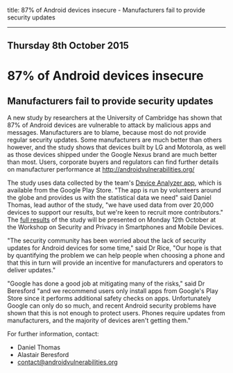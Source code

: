 
title: 87% of Android devices insecure - Manufacturers fail to provide security updates

---
## Thursday 8th October 2015
# 87% of Android devices insecure
## Manufacturers fail to provide security updates

A new study by researchers at the University of
Cambridge has shown that 87% of Android devices are vulnerable to attack
by malicious apps and messages. Manufacturers are to blame, because most
do not provide regular security updates. Some manufacturers are much
better than others however, and the study shows that devices built by LG
and Motorola, as well as those devices shipped under the Google Nexus
brand are much better than most. Users, corporate buyers and regulators
can find further details on manufacturer performance at
<http://androidvulnerabilities.org/>

The study uses data collected by the team's [Device Analyzer app](https://play.google.com/store/apps/details?id=uk.ac.cam.deviceanalyzer), which
is available from the Google Play Store. "The app is run by volunteers
around the globe and provides us with the statistical data we need" said
Daniel Thomas, lead author of the study, "we have used data from over
20,000 devices to support our results, but we're keen to recruit more
contributors." The [full results](https://www.cl.cam.ac.uk/~drt24/papers/spsm-scoring.pdf) of the study will be presented on Monday 12th October
at the Workshop on Security and Privacy in Smartphones and Mobile Devices.


"The security community has been worried about the lack of security
updates for Android devices for some time," said Dr Rice, "Our hope is
that by quantifying the problem we can help people when choosing a
phone and that this in turn will provide an incentive for
manufacturers and operators to deliver updates."

"Google has done a good job at mitigating many of the risks," said Dr
Beresford "and we recommend users only install apps from Google's Play
Store since it performs additional safety checks on apps. Unfortunately
Google can only do so much, and recent Android security problems have
shown that this is not enough to protect users. Phones require updates
from manufacturers, and the majority of devices aren't getting them."

For further information, contact:

* Daniel Thomas
* Alastair Beresford
* <contact@androidvulnerabilities.org>

